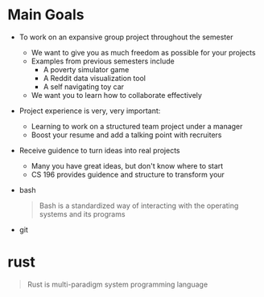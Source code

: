 # Main Goals

- To work on an expansive group project throughout the semester

  - We want to give you as much freedom as possible for your projects
  - Examples from previous semesters include
    - A poverty simulator game
    - A Reddit data visualization tool
    - A self navigating toy car
  - We want you to learn how to collaborate effectively

- Project experience is very, very important:

  - Learning to work on a structured team project under a manager
  - Boost your resume and add a talking point with recruiters

- Receive guidence to turn ideas into real projects

  - Many you have great ideas, but don't know where to start
  - CS 196 provides guidence and structure to transform your

- bash

  > Bash is a standardized way of interacting with the operating systems and its programs

- git

# rust

> Rust is multi-paradigm system programming language
